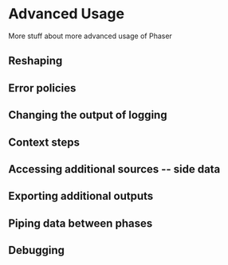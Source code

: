 # Advanced Usage

More stuff about more advanced usage of Phaser

## Reshaping

## Error policies

## Changing the output of logging

## Context steps

## Accessing additional sources -- side data

## Exporting additional outputs

## Piping data between phases

## Debugging
